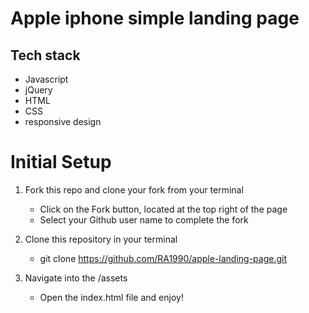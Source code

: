 # Apple iphone simple landing page

## Tech stack

- Javascript
- jQuery
- HTML
- CSS
- responsive design

# Initial Setup
1. Fork this repo and clone your fork from your terminal
   - Click on the Fork button, located at the top right of the page
   - Select your Github user name to complete the fork

2. Clone this repository in your terminal
    - git clone https://github.com/RA1990/apple-landing-page.git

3. Navigate into the /assets
    - Open the index.html file and enjoy!
